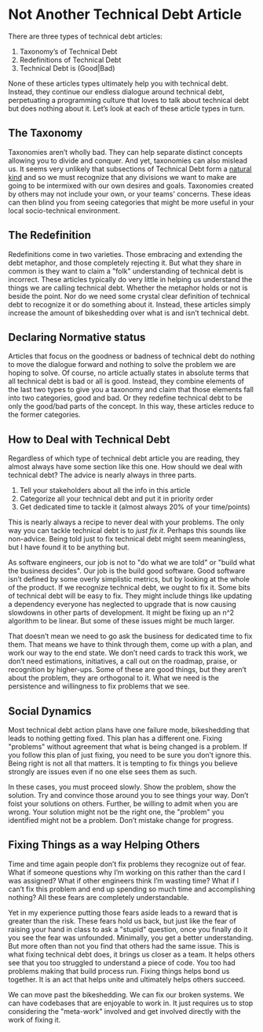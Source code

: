 # Not Another Technical Debt Article
There are three types of technical debt articles:
1. Taxonomy’s of Technical Debt
2. Redefinitions of Technical Debt
3. Technical Debt is (Good|Bad)

None of these articles types ultimately help you with technical debt. Instead, they continue our endless dialogue around technical debt, perpetuating a programming culture that loves to talk about technical debt but does nothing about it. Let’s look at each of these article types in turn.

## The Taxonomy

Taxonomies aren’t wholly bad. They can help separate distinct concepts allowing you to divide and conquer. And yet, taxonomies can also mislead us. It seems very unlikely that subsections of Technical Debt form a [natural kind](https://plato.stanford.edu/entries/natural-kinds/) and so we must recognize that any divisions we want to make are going to be intermixed with our own desires and goals. Taxonomies created by others may not include your own, or your teams' concerns. These ideas can then blind you from seeing categories that might be more useful in your local socio-technical environment.

## The Redefinition

Redefinitions come in two varieties. Those embracing and extending the debt metaphor, and those completely rejecting it. But what they share in common is they want to claim a "folk" understanding of technical debt is incorrect. These articles typically do very little in helping us understand the things we are calling technical debt. Whether the metaphor holds or not is beside the point. Nor do we need some crystal clear definition of technical debt to recognize it or do something about it. Instead, these articles simply increase the amount of bikeshedding over what is and isn’t technical debt.

## Declaring Normative status

Articles that focus on the goodness or badness of technical debt do nothing to move the dialogue forward and nothing to solve the problem we are hoping to solve. Of course, no article actually states in absolute terms that all technical debt is bad or all is good. Instead, they combine elements of the last two types to give you a taxonomy and claim that those elements fall into two categories, good and bad. Or they redefine technical debt to be only the good/bad parts of the concept. In this way, these articles reduce to the former categories.

## How to Deal with Technical Debt

Regardless of which type of technical debt article you are reading, they almost always have some section like this one. How should we deal with technical debt? The advice is nearly always in three parts. 

1. Tell your stakeholders about all the info in this article
2. Categorize all your technical debt and put it in priority order
3. Get dedicated time to tackle it (almost always 20% of your time/points)

This is nearly always a recipe to never deal with your problems. The only way you can tackle technical debt is to *just fix it*. Perhaps this sounds like non-advice. Being told just to fix technical debt might seem meaningless, but I have found it to be anything but.

As software engineers, our job is not to "do what we are told" or "build what the business decides". Our job is the build good software. Good software isn’t defined by some overly simplistic metrics, but by looking at the whole of the product. If we recognize technical debt, we ought to fix it. Some bits of technical debt will be easy to fix. They might include things like updating a dependency everyone has neglected to upgrade that is now causing slowdowns in other parts of development. It might be fixing up an n^2 algorithm to be linear. But some of these issues might be much larger. 

That doesn’t mean we need to go ask the business for dedicated time to fix them. That means we have to think through them, come up with a plan, and work our way to the end state. We don’t need cards to track this work, we don’t need estimations, initiatives, a call out on the roadmap, praise, or recognition by higher-ups. Some of these are good things, but they aren’t about the problem, they are orthogonal to it. What we need is the persistence and willingness to fix problems that we see.

## Social Dynamics

Most technical debt action plans have one failure mode, bikeshedding that leads to nothing getting fixed. This plan has a different one. Fixing "problems" without agreement that what is being changed is a problem. If you follow this plan of just fixing, you need to be sure you don’t ignore this. Being right is not all that matters.  It is tempting to fix things you believe strongly are issues even if no one else sees them as such. 

In these cases, you must proceed slowly. Show the problem, show the solution. Try and convince those around you to see things your way. Don’t foist your solutions on others. Further, be willing to admit when you are wrong. Your solution might not be the right one, the "problem" you identified might not be a problem. Don’t mistake change for progress.

## Fixing Things as a way Helping Others
Time and time again people don’t fix problems they recognize out of fear. What if someone questions why I’m working on this rather than the card I was assigned? What if other engineers think I’m wasting time? What if I can’t fix this problem and end up spending so much time and accomplishing nothing? All these fears are completely understandable. 

Yet in my experience putting those fears aside leads to a reward that is greater than the risk. These fears hold us back, but just like the fear of raising your hand in class to ask a "stupid" question, once you finally do it you see the fear was unfounded. Minimally, you get a better understanding. But more often than not you find that others had the same issue. This is what fixing technical debt does, it brings us closer as a team. It helps others see that you too struggled to understand a piece of code. You too had problems making that build process run. Fixing things helps bond us together. It is an act that helps unite and ultimately helps others succeed.

We can move past the bikeshedding. We can fix our broken systems. We can have codebases that are enjoyable to work in. It just requires us to stop considering the "meta-work" involved and get involved directly with the work of fixing it.
